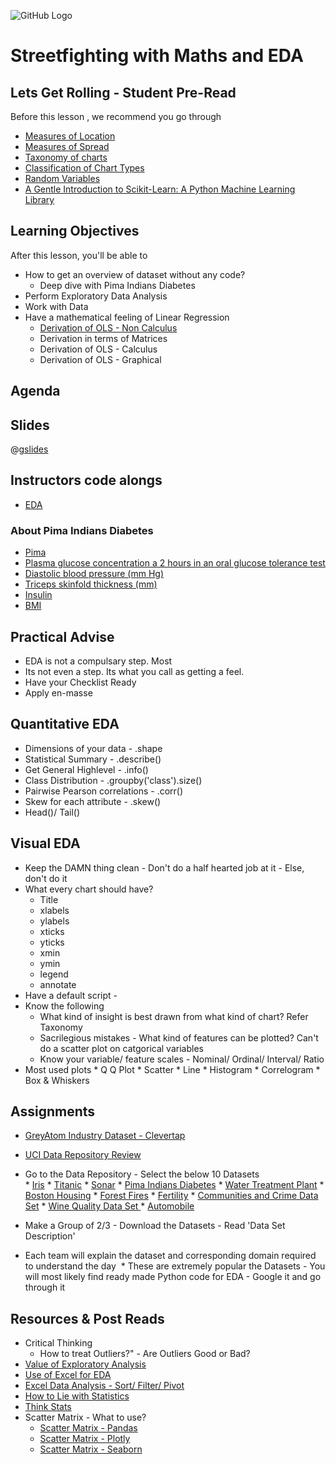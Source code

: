 ![GitHub Logo](https://s3.ap-south-1.amazonaws.com/greyatom-social/GreyAtom-logo.png)

# Streetfighting with Maths and EDA

## Lets Get Rolling - Student Pre-Read
Before this lesson , we recommend you go through

*  [Measures of Location](http://www.itl.nist.gov/div898/handbook/eda/section3/eda351.htm)
*  [Measures of Spread](http://www.abs.gov.au/websitedbs/a3121120.nsf/home/statistical+language+-+measures+of+spread)
*  [Taxonomy of charts](https://pykih.com/44878804.html) 
*  [Classification of Chart Types](http://excelcharts.com/wp-content/uploads/2013/11/classification-chart-types.png)
*  [Random Variables](https://en.wikipedia.org/wiki/Random_variable)
*  [A Gentle Introduction to Scikit-Learn: A Python Machine Learning Library](http://machinelearningmastery.com/a-gentle-introduction-to-scikit-learn-a-python-machine-learning-library/)


## Learning Objectives 

After this lesson, you'll be able to 
* How to get an overview of dataset without any code?
  * Deep dive with Pima Indians Diabetes
* Perform Exploratory Data Analysis
* Work with Data
* Have a mathematical feeling of Linear Regression
  * [Derivation of OLS - Non Calculus](https://www.amherst.edu/system/files/media/1287/SLR_Leastsquares.pdf)
  * Derivation in terms of Matrices
  * Derivation of OLS - Calculus 
  * Derivation of OLS - Graphical 

## Agenda


## Slides

@[gslides](12MfGuRbSPV-Hgtpn1Xmd8GGvwgwbwVSp8Gx1NVKH1Mk)

## Instructors code alongs

* [EDA](https://raw.githubusercontent.com/commit-live-students/exploratory-data-analysis/master/notebooks/introduction_to_machine_learning.ipynb)

### About Pima Indians Diabetes
  * [Pima](https://en.wikipedia.org/wiki/Pima_people)
  * [Plasma glucose concentration a 2 hours in an oral glucose tolerance test](https://en.wikipedia.org/wiki/Glucose_tolerance_test)
  * [Diastolic blood pressure (mm Hg)](http://www.webmd.boots.com/hypertension-high-blood-pressure/guide/diastolic-systolic)
  * [Triceps skinfold thickness (mm)](https://image.slidesharecdn.com/basicanthropometryppt-121012050944-phpapp02/95/basic-anthropometry-ppt-16-728.jpg?cb=1350018882)
  * [Insulin](https://en.wikipedia.org/wiki/Insulin)
  * [BMI](https://en.wikipedia.org/wiki/Body_mass_index)

## Practical Advise 
  *  EDA is not a compulsary step. Most  
  *  Its not even a step. Its what you call as getting a feel. 
  *  Have your Checklist Ready 
  *  Apply en-masse
  
## Quantitative EDA
  * Dimensions of your data - .shape
  * Statistical Summary - .describe()
  * Get General Highlevel - .info()
  * Class Distribution - .groupby('class').size()
  * Pairwise Pearson correlations - .corr()
  * Skew for each attribute - .skew()
  * Head()/ Tail()
  
## Visual EDA
  * Keep the DAMN thing clean - Don't do a half hearted job at it - Else, don't do it
  * What every chart should have?
     *  Title 
     *  xlabels
     *  ylabels
     *  xticks
     *  yticks
     *  xmin
     *  ymin
     *  legend
     *  annotate 
  *  Have a default script - 
  *  Know the following
     *  What kind of insight is best drawn from what kind of chart? Refer Taxonomy
     *  Sacrilegious mistakes - What kind of features can be plotted? Can't do a scatter plot on catgorical variables
     *  Know your variable/ feature scales - Nominal/ Ordinal/ Interval/ Ratio
  *  Most used plots
    *  Q Q Plot
    *  Scatter
    *  Line
    *  Histogram
    *  Correlogram
    *  Box & Whiskers 

## Assignments 
*  [GreyAtom Industry Dataset - Clevertap](https://drive.google.com/drive/u/0/folders/0B0Tp_fq9CF-fSGlSSklzbkVXalE)
*  [UCI Data Repository Review](http://archive.ics.uci.edu/ml/datasets.html)
  *  Go to the Data Repository - Select the below 10 Datasets   
    *  [Iris](https://archive.ics.uci.edu/ml/datasets/Iris)
    *  [Titanic](https://www.kaggle.com/c/titanic)
    *  [Sonar](http://archive.ics.uci.edu/ml/datasets/connectionist+bench+(sonar,+mines+vs.+rocks))
    *  [Pima Indians Diabetes](https://archive.ics.uci.edu/ml/datasets/Pima+Indians+Diabetes)
    *  [Water Treatment Plant](https://archive.ics.uci.edu/ml/datasets/Water+Treatment+Plant)
    *  [Boston Housing](https://archive.ics.uci.edu/ml/datasets/housing)
    *  [Forest Fires](https://archive.ics.uci.edu/ml/datasets/Forest+Fires)
    *  [Fertility](https://archive.ics.uci.edu/ml/datasets/Fertility#)
    *  [Communities and Crime Data Set](https://archive.ics.uci.edu/ml/datasets/Communities+and+Crime)
    *  [Wine Quality Data Set ](https://archive.ics.uci.edu/ml/datasets/Wine+Quality)
    *  [Automobile](https://archive.ics.uci.edu/ml/datasets/Automobile)

  *  Make a Group of 2/3 - Download the Datasets - Read 'Data Set Description'
  *  Each team will explain the dataset and corresponding domain required to understand the day
  *  These are extremely popular the Datasets - You will most likely find ready made Python code for EDA - Google it and go through it 

## Resources & Post Reads
  * Critical Thinking 
    * How to treat Outliers?" - Are Outliers Good or Bad?
  * [Value of Exploratory Analysis](http://www.kdnuggets.com/2017/04/value-exploratory-data-analysis.html)
  * [Use of Excel for EDA](https://www.youtube.com/playlist?list=PLZzQj_sVf3slNwpohkUAkD0gHncgfCpJ3)
  * [Excel Data Analysis - Sort/ Filter/ Pivot](https://www.youtube.com/playlist?list=PLZzQj_sVf3slNwpohkUAkD0gHncgfCpJ3)
  * [How to Lie with Statistics](https://en.wikipedia.org/wiki/How_to_Lie_with_Statistics)
  * [Think Stats](greenteapress.com/thinkstats/thinkstats.pdf)
  * Scatter Matrix - What to use?
    * [Scatter Matrix - Pandas](http://pandas.pydata.org/pandas-docs/stable/visualization.html#scatter-plot-matrix)
    * [Scatter Matrix - Plotly](https://plot.ly/python/scatterplot-matrix/)
    * [Scatter Matrix - Seaborn](https://seaborn.pydata.org/examples/scatterplot_matrix.html)
